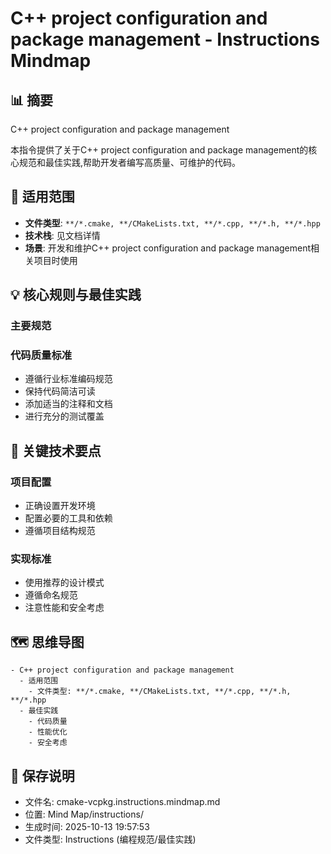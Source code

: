 # C++ project configuration and package management - Instructions Mindmap

## 📊 摘要
C++ project configuration and package management

本指令提供了关于C++ project configuration and package management的核心规范和最佳实践,帮助开发者编写高质量、可维护的代码。

## 🎯 适用范围
- **文件类型**: `**/*.cmake, **/CMakeLists.txt, **/*.cpp, **/*.h, **/*.hpp`
- **技术栈**: 见文档详情
- **场景**: 开发和维护C++ project configuration and package management相关项目时使用

## 💡 核心规则与最佳实践

### 主要规范


### 代码质量标准
- 遵循行业标准编码规范
- 保持代码简洁可读
- 添加适当的注释和文档
- 进行充分的测试覆盖

## 📝 关键技术要点

### 项目配置
- 正确设置开发环境
- 配置必要的工具和依赖
- 遵循项目结构规范

### 实现标准
- 使用推荐的设计模式
- 遵循命名规范
- 注意性能和安全考虑

## 🗺️ 思维导图

```mindmap
- C++ project configuration and package management
  - 适用范围
    - 文件类型: **/*.cmake, **/CMakeLists.txt, **/*.cpp, **/*.h, **/*.hpp
  - 最佳实践
    - 代码质量
    - 性能优化
    - 安全考虑
```

## 💾 保存说明
- 文件名: cmake-vcpkg.instructions.mindmap.md
- 位置: Mind Map/instructions/
- 生成时间: 2025-10-13 19:57:53
- 文件类型: Instructions (编程规范/最佳实践)
